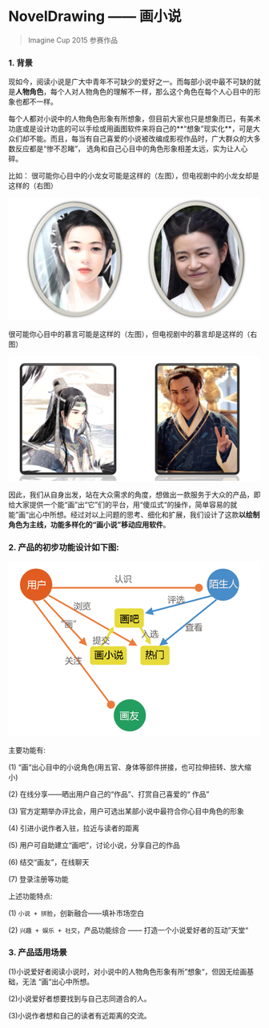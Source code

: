 # NovelDrawing —— 画小说

> Imagine Cup 2015 参赛作品

### 1. 背景

现如今，阅读小说是广大中青年不可缺少的爱好之一。而每部小说中最不可缺的就是**人物角色**，每个人对人物角色的理解不一样，那么这个角色在每个人心目中的形象也都不一样。 

每个人都对小说中的人物角色形象有所想象，但目前大家也只是想象而已，有美术功底或是设计功底的可以手绘或用画图软件来将自己的**“想象”现实化**，可是大众们却不能。而且，每当有自己喜爱的小说被改编成影视作品时，广大群众的大多数反应都是“惨不忍睹”， 选角和自己心目中的角色形象相差太远，实为让人心碎。

比如： 很可能你心目中的小龙女可能是这样的（左图），但电视剧中的小龙女却是这样的（右图）

![示例1](./materials/images/case1.png)

很可能你心目中的慕言可能是这样的（左图），但电视剧中的慕言却是这样的（右图）

![示例2](./materials/images/case2.png)

因此，我们从自身出发，站在大众需求的角度，想做出一款服务于大众的产品，即给大家提供一个能“画”出“它”们的平台，用“傻瓜式“的操作，简单容易的就能”画“出心中所想。经过对以上问题的思考、细化和扩展，我们设计了这款**以绘制角色为主线，功能多样化的“画小说”移动应用软件**。

### 2. 产品的初步功能设计如下图:

![产品功能](./materials/images/function.png)

主要功能有:

(1) “画“出心目中的小说角色(用五官、身体等部件拼接，也可拉伸扭转、放大缩小)

(2) 在线分享——晒出用户自己的“作品”、打赏自己喜爱的“ 作品”

(3) 官方定期举办评比会，用户可选出某部小说中最符合你心目中角色的形象

(4) 引进小说作者入驻，拉近与读者的距离

(5) 用户可自助建立“画吧”，讨论小说，分享自己的作品

(6) 结交“画友”，在线聊天

(7) 登录注册等功能

上述功能特点:

(1) `小说 + 拼脸`，创新融合——填补市场空白

(2) `兴趣 + 娱乐 + 社交`，产品功能综合 —— 打造一个小说爱好者的互动”天堂“

### 3. 产品适用场景

(1)小说爱好者阅读小说时，对小说中的人物角色形象有所”想象“，但因无绘画基础，无法 “画“出心中所想。

(2)小说爱好者想要找到与自己志同道合的人。

(3)小说作者想和自己的读者有近距离的交流。